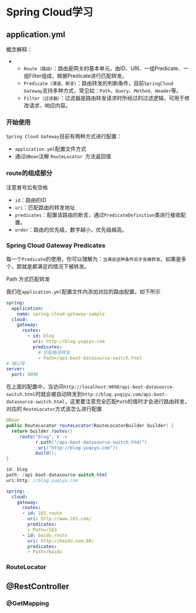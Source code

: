# Spring Cloud学习

## application.yml

概念解释：

-   -   `Route（路由）`：路由是网关的基本单元，由ID、URI、一组Predicate、一组Filter组成，根据Predicate进行匹配转发。
    -   `Predicate（谓语、断言）`：路由转发的判断条件，目前`SpringCloud Gateway`支持多种方式，常见如：`Path`、`Query`、`Method`、`Header`等。
    -   `Filter（过滤器）`：过滤器是路由转发请求时所经过的过滤逻辑，可用于修改请求、响应内容。

### 开始使用

`Spring Cloud Gateway`目前有两种方式进行配置：

-   `application.yml`配置文件方式
-   通过`@Bean`注解 `RouteLocator `方法返回值

### route的组成部分

注意冒号后有空格

-   `id`：路由的ID
-   `uri`：匹配路由的转发地址
-   `predicates`：配置该路由的断言，通过`PredicateDefinition`类进行接收配置。
-   `order`：路由的优先级，数字越小，优先级越高。

###  Spring Cloud Gateway Predicates

每一个`Predicate`的使用，你可以理解为：`当满足这种条件后才会被转发`，如果是多个，那就是都满足的情况下被转发。

 Path 方式匹配转发

我们在`application.yml`配置文件内添加对应的路由配置，如下所示

```yml
spring:
  application:
    name: spring-cloud-gateway-sample
  cloud:
    gateway:
      routes:
        - id: blog
          uri: http://blog.yuqiyu.com
          predicates:
            # 匹配路径转发
            - Path=/api-boot-datasource-switch.html
# 端口号
server:
  port: 9090
```

在上面的配置中，当访问`http://localhost:9090/api-boot-datasource-switch.html`时就会被自动转发到`http://blog.yuqiyu.com/api-boot-datasource-switch.html`，这里要注意完全匹配`Path`的值时才会进行路由转发，对应的 `RouteLocator`方式该怎么进行配置

```java
@Bean
public RouteLocator routeLocator(RouteLocatorBuilder builder) {
  return builder.routes()
    .route("blog", r -> 
           r.path("/api-boot-datasource-switch.html")
           .uri("http://blog.yuqiyu.com"))
    	  .build();
}

id: blog
path: /api-boot-datasource-switch.html
uri:http: //blog.yuqiyu.com
```

```yml
spring:
  cloud:
    gateway:
      routes:
      - id: 163_route
        uri: http://www.163.com/
        predicates:
        - Path=/163
      - id: baidu_route
        uri: http://baidu.com:80/
        predicates:
        - Path=/baidu


```







### RouteLocator



## @RestController



### @GetMapping

